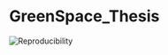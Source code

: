 # GreenSpace_Thesis
![Reproducibility](https://github.com/getlaam/GreenSpace_Thesis.git/workflows/Reproducibility/badge.svg)
